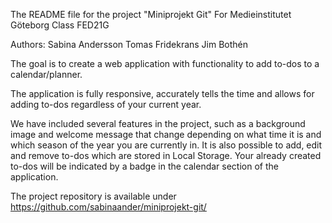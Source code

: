 The README file for the project "Miniprojekt Git"
For Medieinstitutet Göteborg
Class FED21G

Authors:
Sabina Andersson
Tomas Fridekrans
Jim Bothén

The goal is to create a web application with functionality to add to-dos to a calendar/planner.

The application is fully responsive, accurately tells the time and allows for adding to-dos regardless of your current year.

We have included several features in the project, such as a background image and welcome message that change depending on what time it is and which season of the year you are currently in. It is also possible to add, edit and remove to-dos which are stored in Local Storage. 
Your already created to-dos will be indicated by a badge in the calendar section of the application.

The project repository is available under https://github.com/sabinaander/miniprojekt-git/